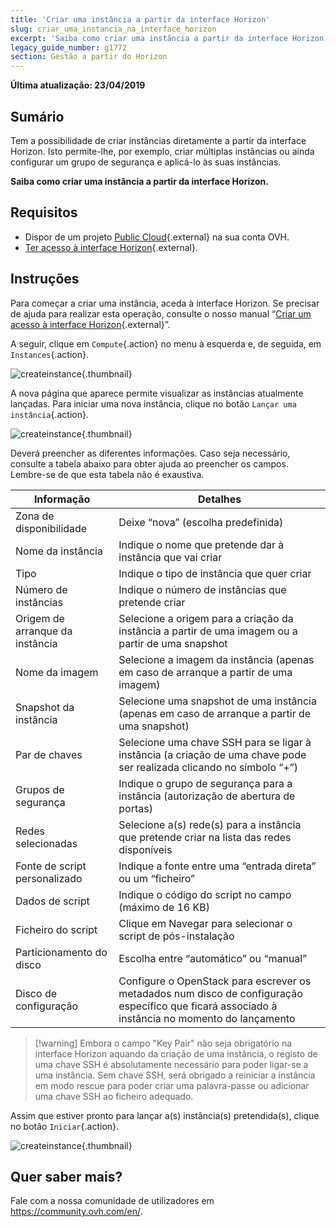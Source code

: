 ```yaml
---
title: 'Criar uma instância a partir da interface Horizon'
slug: criar_uma_instancia_na_interface_horizon
excerpt: 'Saiba como criar uma instância a partir da interface Horizon'
legacy_guide_number: g1772
section: Gestão a partir do Horizon
---
```


**Última atualização: 23/04/2019**

## Sumário

Tem a possibilidade de criar instâncias diretamente a partir da interface Horizon. Isto permite-lhe, por exemplo, criar múltiplas instâncias ou ainda configurar um grupo de segurança e aplicá-lo às suas instâncias.

**Saiba como criar uma instância a partir da interface Horizon.**

## Requisitos

- Dispor de um projeto [Public Cloud](https://www.ovh.pt/public-cloud/instances/){.external} na sua conta OVH.
- [Ter acesso à interface Horizon](../criar_um_acesso_a_interface_horizon/){.external}. 

## Instruções

Para começar a criar uma instância, aceda à interface Horizon. Se precisar de ajuda para realizar esta operação, consulte o nosso manual “[Criar um acesso à interface Horizon](../criar_um_acesso_a_interface_horizon/){.external}”.

A seguir, clique em `Compute`{.action} no menu à esquerda e, de seguida, em `Instances`{.action}.

![createinstance](images/create-instance-step1.png){.thumbnail}

A nova página que aparece permite visualizar as instâncias atualmente lançadas. Para iniciar uma nova instância, clique no botão `Lançar uma instância`{.action}.

![createinstance](images/create-instance-step2.png){.thumbnail}

Deverá preencher as diferentes informações. Caso seja necessário, consulte a tabela abaixo para obter ajuda ao preencher os campos. Lembre-se de que esta tabela não é exaustiva. 

|Informação|Detalhes|
|---|---|
|Zona de disponibilidade|Deixe “nova” (escolha predefinida)|
|Nome da instância|Indique o nome que pretende dar à instância que vai criar|
|Tipo|Indique o tipo de instância que quer criar|
|Número de instâncias|Indique o número de instâncias que pretende criar|
|Origem de arranque da instância|Selecione a origem para a criação da instância a partir de uma imagem ou a partir de uma snapshot|
|Nome da imagem|Selecione a imagem da instância (apenas em caso de arranque a partir de uma imagem)|
|Snapshot da instância|Selecione uma snapshot de uma instância (apenas em caso de arranque a partir de uma snapshot)|
|Par de chaves|Selecione uma chave SSH para se ligar à instância (a criação de uma chave pode ser realizada clicando no símbolo “+”)|
|Grupos de segurança|Indique o grupo de segurança para a instância (autorização de abertura de portas)|
|Redes selecionadas|Selecione a(s) rede(s) para a instância que pretende criar na lista das redes disponíveis|
|Fonte de script personalizado|Indique a fonte entre uma “entrada direta” ou um “ficheiro”|
|Dados de script|Indique o código do script no campo (máximo de 16 KB)|
|Ficheiro do script|Clique em Navegar para selecionar o script de pós-instalação|
|Particionamento do disco|Escolha entre “automático” ou “manual”|
|Disco de configuração|Configure o OpenStack para escrever os metadados num disco de configuração específico que ficará associado à instância no momento do lançamento|

> [!warning] Embora o campo "Key Pair" não seja obrigatório na interface Horizon aquando da criação de uma instância, o registo de uma chave SSH é absolutamente necessário para poder ligar-se a uma instância. Sem chave SSH, será obrigado a reiniciar a instância em modo rescue para poder criar uma palavra-passe ou adicionar uma chave SSH ao ficheiro adequado.
>

Assim que estiver pronto para lançar a(s) instância(s) pretendida(s), clique no botão `Iniciar`{.action}.

![createinstance](images/create-instance-step3.png){.thumbnail}

## Quer saber mais?

Fale com a nossa comunidade de utilizadores em <https://community.ovh.com/en/>.